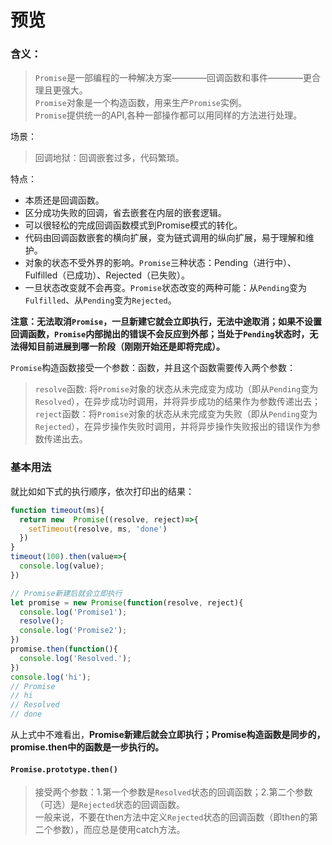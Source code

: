 # 预览  

### 含义： 

> `Promise`是一部编程的一种解决方案————回调函数和事件————更合理且更强大。  
> `Promise`对象是一个构造函数，用来生产`Promise`实例。  
> `Promise`提供统一的API,各种一部操作都可以用同样的方法进行处理。  

场景：  
> 回调地狱：回调嵌套过多，代码繁琐。  

特点：  
* 本质还是回调函数。  
* 区分成功失败的回调，省去嵌套在内层的嵌套逻辑。  
* 可以很轻松的完成回调函数模式到Promise模式的转化。  
* 代码由回调函数嵌套的横向扩展，变为链式调用的纵向扩展，易于理解和维护。  
* 对象的状态不受外界的影响。`Promise`三种状态：Pending（进行中）、Fulfilled（已成功）、Rejected（已失败）。  
* 一旦状态改变就不会再变。`Promise`状态改变的两种可能：从`Pending`变为`Fulfilled`、从`Pending`变为`Rejected`。  

**注意：无法取消`Promise`，一旦新建它就会立即执行，无法中途取消；如果不设置回调函数，`Promise`内部抛出的错误不会反应到外部；当处于`Pending`状态时，无法得知目前进展到哪一阶段（刚刚开始还是即将完成）。**    

`Promise`构造函数接受一个参数：函数，并且这个函数需要传入两个参数：  
> `resolve`函数: 将`Promise`对象的状态从未完成变为成功（即从`Pending`变为`Resolved`），在异步成功时调用，并将异步成功的结果作为参数传递出去；  
> `reject`函数：将`Promise`对象的状态从未完成变为失败（即从`Pending`变为`Rejected`），在异步操作失败时调用，并将异步操作失败报出的错误作为参数传递出去。

### 基本用法

就比如如下式的执行顺序，依次打印出的结果：  
```javascript
function timeout(ms){
  return new  Promise((resolve, reject)=>{
    setTimeout(resolve, ms, 'done')
  })
}
timeout(100).then(value=>{
  console.log(value);
})

// Promise新建后就会立即执行
let promise = new Promise(function(resolve, reject){
  console.log('Promise1');
  resolve();
  console.log('Promise2');
})
promise.then(function(){
  console.log('Resolved.');
})
console.log('hi');
// Promise
// hi 
// Resolved
// done
```  
从上式中不难看出，**Promise新建后就会立即执行；Promise构造函数是同步的，promise.then中的函数是一步执行的。**  

#### `Promise.prototype.then()`  

> 接受两个参数：1.第一个参数是`Resolved`状态的回调函数；2.第二个参数（可选）是`Rejected`状态的回调函数。  
> 一般来说，不要在then方法中定义`Rejected`状态的回调函数（即then的第二个参数），而应总是使用catch方法。
